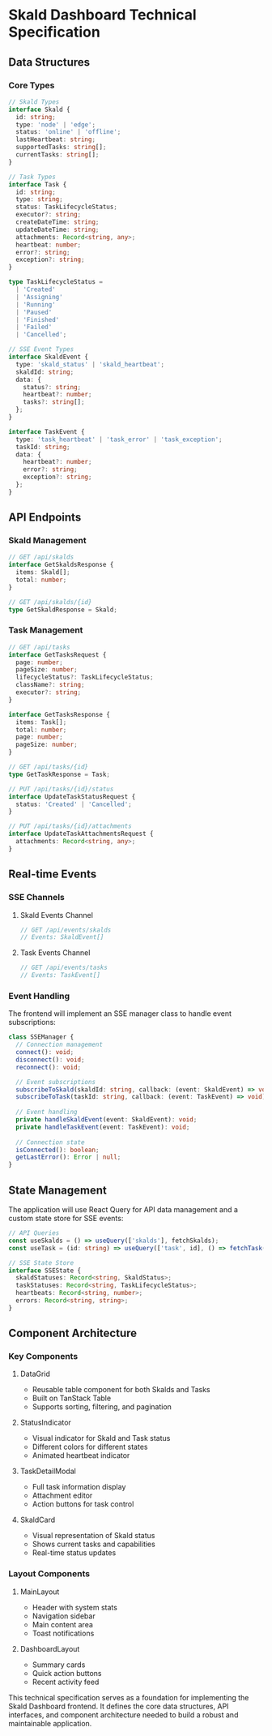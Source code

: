 # Skald Dashboard Technical Specification

## Data Structures

### Core Types

```typescript
// Skald Types
interface Skald {
  id: string;
  type: 'node' | 'edge';
  status: 'online' | 'offline';
  lastHeartbeat: string;
  supportedTasks: string[];
  currentTasks: string[];
}

// Task Types
interface Task {
  id: string;
  type: string;
  status: TaskLifecycleStatus;
  executor?: string;
  createDateTime: string;
  updateDateTime: string;
  attachments: Record<string, any>;
  heartbeat: number;
  error?: string;
  exception?: string;
}

type TaskLifecycleStatus =
  | 'Created'
  | 'Assigning'
  | 'Running'
  | 'Paused'
  | 'Finished'
  | 'Failed'
  | 'Cancelled';

// SSE Event Types
interface SkaldEvent {
  type: 'skald_status' | 'skald_heartbeat';
  skaldId: string;
  data: {
    status?: string;
    heartbeat?: number;
    tasks?: string[];
  };
}

interface TaskEvent {
  type: 'task_heartbeat' | 'task_error' | 'task_exception';
  taskId: string;
  data: {
    heartbeat?: number;
    error?: string;
    exception?: string;
  };
}
```

## API Endpoints

### Skald Management

```typescript
// GET /api/skalds
interface GetSkaldsResponse {
  items: Skald[];
  total: number;
}

// GET /api/skalds/{id}
type GetSkaldResponse = Skald;
```

### Task Management

```typescript
// GET /api/tasks
interface GetTasksRequest {
  page: number;
  pageSize: number;
  lifecycleStatus?: TaskLifecycleStatus;
  className?: string;
  executor?: string;
}

interface GetTasksResponse {
  items: Task[];
  total: number;
  page: number;
  pageSize: number;
}

// GET /api/tasks/{id}
type GetTaskResponse = Task;

// PUT /api/tasks/{id}/status
interface UpdateTaskStatusRequest {
  status: 'Created' | 'Cancelled';
}

// PUT /api/tasks/{id}/attachments
interface UpdateTaskAttachmentsRequest {
  attachments: Record<string, any>;
}
```

## Real-time Events

### SSE Channels

1. Skald Events Channel
   ```typescript
   // GET /api/events/skalds
   // Events: SkaldEvent[]
   ```

2. Task Events Channel
   ```typescript
   // GET /api/events/tasks
   // Events: TaskEvent[]
   ```

### Event Handling

The frontend will implement an SSE manager class to handle event subscriptions:

```typescript
class SSEManager {
  // Connection management
  connect(): void;
  disconnect(): void;
  reconnect(): void;

  // Event subscriptions
  subscribeToSkald(skaldId: string, callback: (event: SkaldEvent) => void): void;
  subscribeToTask(taskId: string, callback: (event: TaskEvent) => void): void;
  
  // Event handling
  private handleSkaldEvent(event: SkaldEvent): void;
  private handleTaskEvent(event: TaskEvent): void;
  
  // Connection state
  isConnected(): boolean;
  getLastError(): Error | null;
}
```

## State Management

The application will use React Query for API data management and a custom state store for SSE events:

```typescript
// API Queries
const useSkalds = () => useQuery(['skalds'], fetchSkalds);
const useTask = (id: string) => useQuery(['task', id], () => fetchTask(id));

// SSE State Store
interface SSEState {
  skaldStatuses: Record<string, SkaldStatus>;
  taskStatuses: Record<string, TaskLifecycleStatus>;
  heartbeats: Record<string, number>;
  errors: Record<string, string>;
}
```

## Component Architecture

### Key Components

1. DataGrid
   - Reusable table component for both Skalds and Tasks
   - Built on TanStack Table
   - Supports sorting, filtering, and pagination

2. StatusIndicator
   - Visual indicator for Skald and Task status
   - Different colors for different states
   - Animated heartbeat indicator

3. TaskDetailModal
   - Full task information display
   - Attachment editor
   - Action buttons for task control

4. SkaldCard
   - Visual representation of Skald status
   - Shows current tasks and capabilities
   - Real-time status updates

### Layout Components

1. MainLayout
   - Header with system stats
   - Navigation sidebar
   - Main content area
   - Toast notifications

2. DashboardLayout
   - Summary cards
   - Quick action buttons
   - Recent activity feed

This technical specification serves as a foundation for implementing the Skald Dashboard frontend. It defines the core data structures, API interfaces, and component architecture needed to build a robust and maintainable application.